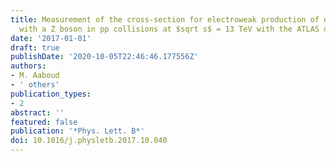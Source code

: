 ```yaml
---
title: Measurement of the cross-section for electroweak production of dijets in association
  with a Z boson in pp collisions at $sqrt s$ = 13 TeV with the ATLAS detector
date: '2017-01-01'
draft: true
publishDate: '2020-10-05T22:46:46.177556Z'
authors:
- M. Aaboud
- ' others'
publication_types:
- 2
abstract: ''
featured: false
publication: '*Phys. Lett. B*'
doi: 10.1016/j.physletb.2017.10.040
---
```



